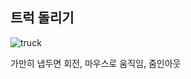 ## 트럭 돌리기
![truck](https://user-images.githubusercontent.com/78066837/184539913-dab9bcb6-da57-4c02-b137-6e32ea98cc90.gif)

가만히 냅두면 회전, 마우스로 움직임, 줌인아웃
